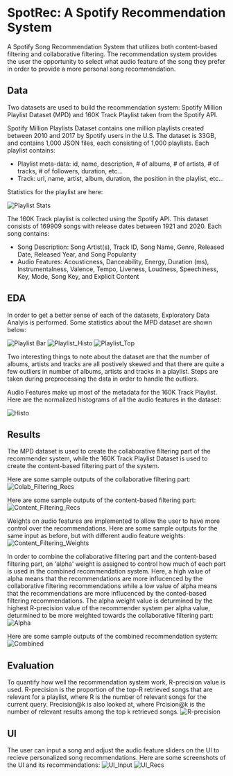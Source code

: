 # SpotRec: A Spotify Recommendation System

A Spotify Song Recommendation System that utilizes both content-based filtering and collaborative filtering. The recommendation system provides the user the opportunity to select what audio feature of the song they prefer in order to provide a more personal song recommendation.

## Data
Two datasets are used to build the recommendation system: Spotify Million Playlist Dataset (MPD) and 160K Track Playlist taken from the Spotify API. 

Spotify Million Playlists Dataset contains one million playlists created between 2010 and 2017 by Spotify users in the U.S. The dataset is 33GB, and contains 1,000 JSON files, each consisting of 1,000 playlists. Each playlist contains:
- Playlist meta-data: id, name, description, # of albums, # of artists, # of tracks, # of followers, duration, etc...
- Track: url, name, artist, album, duration, the position in the playlist, etc...

Statistics for the playlist are here:

![Playlist Stats](https://github.com/el535/SpotifyRecommendation/blob/main/Project_Images/Playlist_Stats.JPG)

The 160K Track playlist is collected using the Spotify API. This dataset consists of 169909 songs with release dates between 1921 and 2020. Each song contains:
- Song Description: Song Artist(s), Track ID, Song Name, Genre, Released Date, Released Year, and Song Popularity
- Audio Features: Acousticness, Danceability, Energy, Duration (ms), Instrumentalness, Valence, Tempo, Liveness, Loudness, Speechiness, Key, Mode, Song Key, and Explicit Content

## EDA
In order to get a better sense of each of the datasets, Exploratory Data Analyis is performed. Some statistics about the MPD dataset are shown below:

![Playlist Bar](https://github.com/el535/SpotifyRecommendation/blob/main/Project_Images/Playlist_info.JPG)
![Playlist_Histo](https://github.com/el535/SpotifyRecommendation/blob/main/Project_Images/Playlist_Histo.JPG)
![Playlist_Top](https://github.com/el535/SpotifyRecommendation/blob/main/Project_Images/Playlist_Top.JPG) 

Two interesting things to note about the dataset are that the number of albums, artists and tracks are all postively skewed and that there are quite a few outliers in number of albums, artists and tracks in a playlist. Steps are taken during preprocessing the data in order to handle the outliers. 

Audio Features make up most of the metadata for the 160K Track Playlist. Here are the normalized histograms of all the audio features in the dataset:

![Histo](https://github.com/el535/SpotifyRecommendation/blob/main/Project_Images/Spotify_Histogram.JPG)

## Results
The MPD dataset is used to create the collaborative filtering part of the recommender system, while the 160K Track Playlist Dataset is used to create the content-based filtering part of the system. 

Here are some sample outputs of the collaborative filtering part:
![Colab_Filtering_Recs](https://github.com/el535/SpotifyRecommendation/blob/main/Project_Images/Colab_Filtering_Recs.JPG)

Here are some sample outputs of the content-based filtering part:
![Content_Filtering_Recs](https://github.com/el535/SpotifyRecommendation/blob/main/Project_Images/Content_Recs.JPG)

Weights on audio features are implemented to allow the user to have more control over the recommendations. Here are some sample outputs for the same input as before, but with different audio feature weights:
![Content_Filtering_Weights](https://github.com/el535/SpotifyRecommendation/blob/main/Project_Images/Content_Recs_Weights.JPG)

In order to combine the collaborative filtering part and the content-based filtering part, an 'alpha' weight is assigned to control how much of each part is used in the combined recommendation system. Here, a high value of alpha means that the recommendations are more influcenced by the collaborative filtering recommendations while a low value of alpha means that the recommendations are more influcenced by the conted-based filtering recommendations. The alpha weight value is deturmined by the highest R-precision value of the recommender system per alpha value, deturmined to be more weighted towards the collaborative filtering part:
![Alpha](https://github.com/el535/SpotifyRecommendation/blob/main/Project_Images/Weights_Precision.JPG)

Here are some sample outputs of the combined recommendation system:
![Combined](https://github.com/el535/SpotifyRecommendation/blob/main/Project_Images/Combined_Recs.JPG)

## Evaluation
To quantify how well the recommendation system work, R-precision value is used. R-precision is the proportion of the top-R retrieved songs that are relevant for a playlist, where R is the number of relevant songs for the current query. Precision@k is also looked at, where Prcision@k is the number of relevant results among the top k retrieved songs. 
![R-precision](https://github.com/el535/SpotifyRecommendation/blob/main/Project_Images/Precision.JPG)

## UI
The user can input a song and adjust the audio feature sliders on the UI to recieve personalized song recommendations. Here are some screenshots of the UI and its recommendations:
![UI_Input](https://github.com/el535/SpotifyRecommendation/blob/main/Project_Images/UI_Song_Input.JPG)
![UI_Recs](https://github.com/el535/SpotifyRecommendation/blob/main/Project_Images/UI.JPG)
